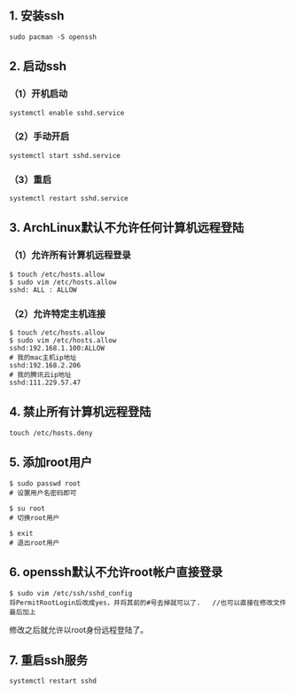 ## 1.  安装ssh

`sudo pacman -S openssh`

## 2. 启动ssh

### （1）开机启动

`systemctl enable sshd.service`

### （2）手动开启

`systemctl start sshd.service`

### （3）重启

`systemctl restart sshd.service`

## 3. ArchLinux默认不允许任何计算机远程登陆

### （1）允许所有计算机远程登录

```shell
$ touch /etc/hosts.allow
$ sudo vim /etc/hosts.allow
sshd: ALL : ALLOW
```

### （2）允许特定主机连接

```shell
$ touch /etc/hosts.allow
$ sudo vim /etc/hosts.allow
sshd:192.168.1.100:ALLOW
# 我的mac主机ip地址
sshd:192.168.2.206
# 我的腾讯云ip地址
sshd:111.229.57.47
```



## 4. 禁止所有计算机远程登陆

`touch /etc/hosts.deny`



## 5. 添加root用户

```shell
$ sudo passwd root
# 设置用户名密码即可

$ su root
# 切换root用户

$ exit
# 退出root用户
```



## 6. openssh默认不允许root帐户直接登录

```shell
$ sudo vim /etc/ssh/sshd_config
将PermitRootLogin后改成yes，并将其前的#号去掉就可以了.   //也可以直接在修改文件最后加上
```

修改之后就允许以root身份远程登陆了。



## 7. 重启ssh服务

`systemctl restart sshd`